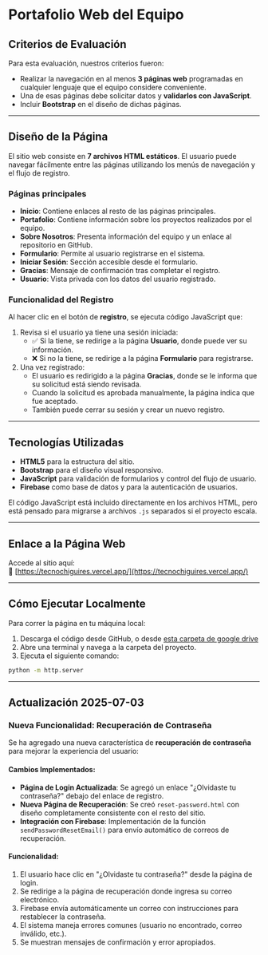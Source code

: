 # Portafolio Web del Equipo

## Criterios de Evaluación

Para esta evaluación, nuestros criterios fueron:

- Realizar la navegación en al menos **3 páginas web** programadas en cualquier lenguaje que el equipo considere conveniente.
- Una de esas páginas debe solicitar datos y **validarlos con JavaScript**.
- Incluir **Bootstrap** en el diseño de dichas páginas.

---

## Diseño de la Página

El sitio web consiste en **7 archivos HTML estáticos**. El usuario puede navegar fácilmente entre las páginas utilizando los menús de navegación y el flujo de registro.

### Páginas principales

- **Inicio**: Contiene enlaces al resto de las páginas principales.
- **Portafolio**: Contiene información sobre los proyectos realizados por el equipo.
- **Sobre Nosotros**: Presenta información del equipo y un enlace al repositorio en GitHub.
- **Formulario**: Permite al usuario registrarse en el sistema.
- **Iniciar Sesión**: Sección accesible desde el formulario.
- **Gracias**: Mensaje de confirmación tras completar el registro.
- **Usuario**: Vista privada con los datos del usuario registrado.

### Funcionalidad del Registro

Al hacer clic en el botón de **registro**, se ejecuta código JavaScript que:

1. Revisa si el usuario ya tiene una sesión iniciada:
   - ✅ Si la tiene, se redirige a la página **Usuario**, donde puede ver su información.
   - ❌ Si no la tiene, se redirige a la página **Formulario** para registrarse.
2. Una vez registrado:
   - El usuario es redirigido a la página **Gracias**, donde se le informa que su solicitud está siendo revisada.
   - Cuando la solicitud es aprobada manualmente, la página indica que fue aceptado.
   - También puede cerrar su sesión y crear un nuevo registro.

---

## Tecnologías Utilizadas

- **HTML5** para la estructura del sitio.
- **Bootstrap** para el diseño visual responsivo.
- **JavaScript** para validación de formularios y control del flujo de usuario.
- **Firebase** como base de datos y para la autenticación de usuarios.

El código JavaScript está incluido directamente en los archivos HTML, pero está pensado para migrarse a archivos `.js` separados si el proyecto escala.

---

## Enlace a la Página Web

Accede al sitio aquí:  
🔗 [https://tecnochiguires.vercel.app/](https://tecnochiguires.vercel.app/)


---

## Cómo Ejecutar Localmente

Para correr la página en tu máquina local:

1. Descarga el código desde GitHub, o desde [esta carpeta de google drive](https://drive.google.com/drive/folders/1GGcufaJHn35b0NJ2PSzf3i-153pFQ-VQ?usp=sharing)
1. Abre una terminal y navega a la carpeta del proyecto.
2. Ejecuta el siguiente comando:

```bash
python -m http.server
```
---
## Actualización 2025-07-03
### Nueva Funcionalidad: Recuperación de Contraseña
Se ha agregado una nueva característica de **recuperación de contraseña** para mejorar la experiencia del usuario:

#### Cambios Implementados:
- **Página de Login Actualizada**: Se agregó un enlace "¿Olvidaste tu contraseña?" debajo del enlace de registro.
- **Nueva Página de Recuperación**: Se creó `reset-password.html` con diseño completamente consistente con el resto del sitio.
- **Integración con Firebase**: Implementación de la función `sendPasswordResetEmail()` para envío automático de correos de recuperación.

#### Funcionalidad:
1. El usuario hace clic en "¿Olvidaste tu contraseña?" desde la página de login.
2. Se redirige a la página de recuperación donde ingresa su correo electrónico.
3. Firebase envía automáticamente un correo con instrucciones para restablecer la contraseña.
4. El sistema maneja errores comunes (usuario no encontrado, correo inválido, etc.).
5. Se muestran mensajes de confirmación y error apropiados.


